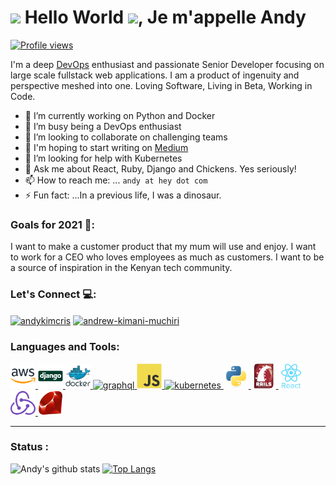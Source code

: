 # <img src="https://raw.githubusercontent.com/iampavangandhi/iampavangandhi/master/gifs/Hi.gif" width="30px"> Hello World <img src="https://raw.githubusercontent.com/iampavangandhi/iampavangandhi/master/gifs/Hi.gif" width="30px">, Je m'appelle Andy

[![Profile views](http://hits.dwyl.com/andykimchris/andykimchris.svg)](http://hits.dwyl.com/andykimchris/andykimchris)

I'm a deep [DevOps](https://medium.com/@devfire/how-to-become-a-devops-engineer-in-six-months-or-less-366097df7737) enthusiast and passionate Senior Developer focusing on large scale fullstack web applications. I am a product of ingenuity and perspective meshed into one. Loving Software, Living in Beta, Working in Code.

- 🔭 I’m currently working on Python and Docker
- 🌱 I’m busy being a DevOps enthusiast
- 👯 I’m looking to collaborate on challenging teams
- 📖 I'm hoping to start writing on [Medium](https://medium.com/@andrew.muchiri97)
- 🤔 I’m looking for help with Kubernetes
- 💬 Ask me about React, Ruby, Django and Chickens. Yes seriously!
- 📫 How to reach me: ... `andy at hey dot com`
- ⚡ Fun fact: ...In a previous life, I was a dinosaur.

### Goals for 2021 💪:

I want to make a customer product that my mum will use and enjoy. I want to work for a CEO who loves employees as much as customers. I want to be a source of inspiration in the Kenyan tech community. 


<h3 align="left">Let's Connect 💻:</h3>
<p align="left">
<a href="https://twitter.com/andykimcris" target="blank"><img align="center" src="https://cdn.jsdelivr.net/npm/simple-icons@3.0.1/icons/twitter.svg" alt="andykimcris" height="30" width="40" /></a>
<a href="https://linkedin.com/in/andrew-kimani-muchiri" target="blank"><img align="center" src="https://cdn.jsdelivr.net/npm/simple-icons@3.0.1/icons/linkedin.svg" alt="andrew-kimani-muchiri" height="30" width="40" /></a>
</p>

<h3 align="left">Languages and Tools:</h3>
<p align="left"> <a href="https://aws.amazon.com" target="_blank"> <img src="https://raw.githubusercontent.com/devicons/devicon/master/icons/amazonwebservices/amazonwebservices-original-wordmark.svg" alt="aws" width="40" height="40"/> </a> <a href="https://www.djangoproject.com/" target="_blank"> <img src="https://raw.githubusercontent.com/devicons/devicon/master/icons/django/django-original.svg" alt="django" width="40" height="40"/> </a> <a href="https://www.docker.com/" target="_blank"> <img src="https://raw.githubusercontent.com/devicons/devicon/master/icons/docker/docker-original-wordmark.svg" alt="docker" width="40" height="40"/> </a> <a href="https://graphql.org" target="_blank"> <img src="https://www.vectorlogo.zone/logos/graphql/graphql-icon.svg" alt="graphql" width="40" height="40"/> </a> <a href="https://developer.mozilla.org/en-US/docs/Web/JavaScript" target="_blank"> <img src="https://raw.githubusercontent.com/devicons/devicon/master/icons/javascript/javascript-original.svg" alt="javascript" width="40" height="40"/> </a> <a href="https://kubernetes.io" target="_blank"> <img src="https://www.vectorlogo.zone/logos/kubernetes/kubernetes-icon.svg" alt="kubernetes" width="40" height="40"/> </a> <a href="https://www.python.org" target="_blank"> <img src="https://raw.githubusercontent.com/devicons/devicon/master/icons/python/python-original.svg" alt="python" width="40" height="40"/> </a> <a href="https://rubyonrails.org" target="_blank"> <img src="https://raw.githubusercontent.com/devicons/devicon/master/icons/rails/rails-original-wordmark.svg" alt="rails" width="40" height="40"/> </a> <a href="https://reactjs.org/" target="_blank"> <img src="https://raw.githubusercontent.com/devicons/devicon/master/icons/react/react-original-wordmark.svg" alt="react" width="40" height="40"/> </a> <a href="https://redux.js.org" target="_blank"> <img src="https://raw.githubusercontent.com/devicons/devicon/master/icons/redux/redux-original.svg" alt="redux" width="40" height="40"/> </a> <a href="https://www.ruby-lang.org/en/" target="_blank"> <img src="https://raw.githubusercontent.com/devicons/devicon/master/icons/ruby/ruby-original.svg" alt="ruby" width="40" height="40"/> </a> </p>



---
### Status : 
![Andy's github stats](https://github-readme-stats.vercel.app/api?username=andykimchris&show_icons=true&theme=light)
[![Top Langs](https://github-readme-stats.vercel.app/api/top-langs/?username=andykimchris&hide=html&theme=light)](https://github.com/andykimchris/github-readme-stats)
